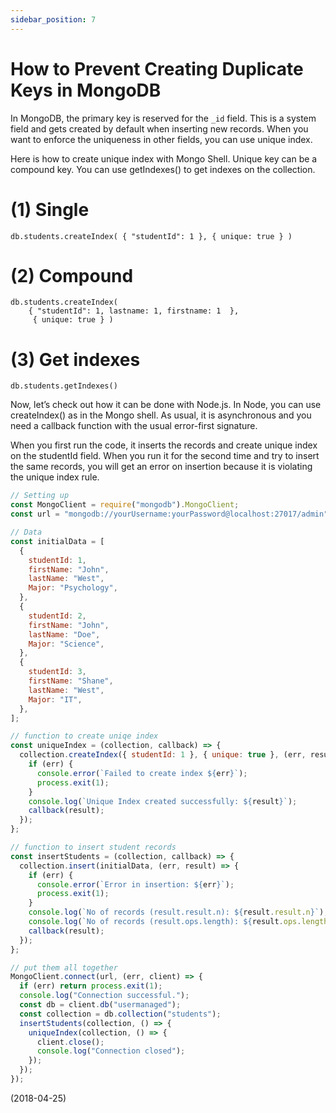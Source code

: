 ```yaml
---
sidebar_position: 7
---
```


# How to Prevent Creating Duplicate Keys in MongoDB

In MongoDB, the primary key is reserved for the `_id` field. This is a system field and gets created by default when inserting new records. When you want to enforce the uniqueness in other fields, you can use unique index.

Here is how to create unique index with Mongo Shell. Unique key can be a compound key. You can use getIndexes() to get indexes on the collection.

# (1) Single

```
db.students.createIndex( { "studentId": 1 }, { unique: true } )
```

# (2) Compound

```
db.students.createIndex(
    { "studentId": 1, lastname: 1, firstname: 1  },
     { unique: true } )
```

# (3) Get indexes

```
db.students.getIndexes()
```

Now, let’s check out how it can be done with Node.js. In Node, you can use createIndex() as in the Mongo shell. As usual, it is asynchronous and you need a callback function with the usual error-first signature.

When you first run the code, it inserts the records and create unique index on the studentId field. When you run it for the second time and try to insert the same records, you will get an error on insertion because it is violating the unique index rule.

```js
// Setting up
const MongoClient = require("mongodb").MongoClient;
const url = "mongodb://yourUsername:yourPassword@localhost:27017/admin";

// Data
const initialData = [
  {
    studentId: 1,
    firstName: "John",
    lastName: "West",
    Major: "Psychology",
  },
  {
    studentId: 2,
    firstName: "John",
    lastName: "Doe",
    Major: "Science",
  },
  {
    studentId: 3,
    firstName: "Shane",
    lastName: "West",
    Major: "IT",
  },
];

// function to create uniqe index
const uniqueIndex = (collection, callback) => {
  collection.createIndex({ studentId: 1 }, { unique: true }, (err, result) => {
    if (err) {
      console.error(`Failed to create index ${err}`);
      process.exit(1);
    }
    console.log(`Unique Index created successfully: ${result}`);
    callback(result);
  });
};

// function to insert student records
const insertStudents = (collection, callback) => {
  collection.insert(initialData, (err, result) => {
    if (err) {
      console.error(`Error in insertion: ${err}`);
      process.exit(1);
    }
    console.log(`No of records (result.result.n): ${result.result.n}`);
    console.log(`No of records (result.ops.length): ${result.ops.length}`);
    callback(result);
  });
};

// put them all together
MongoClient.connect(url, (err, client) => {
  if (err) return process.exit(1);
  console.log("Connection successful.");
  const db = client.db("usermanaged");
  const collection = db.collection("students");
  insertStudents(collection, () => {
    uniqueIndex(collection, () => {
      client.close();
      console.log("Connection closed");
    });
  });
});
```

(2018-04-25)
